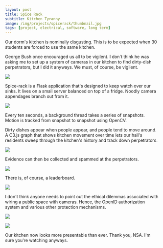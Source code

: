 ```yaml
---
layout: post
title: Spice Rack
subtitle: Kitchen Tyranny
image: /img/projects/spicerack/thumbnail.jpg
tags: [project, electrical, software, long term]
---
```

Our dorm's kitchen is nominally disgusting. This is to be expected when 30 students are forced to use the same kitchen. 

George Bush once encouraged us all to be vigilent. I don't think he was asking me to set up a system of cameras in our kitchen to find dirty-dish perpetrators, but I did it anyways. We must, of course, be vigilent. 

![](/img/projects/spicerack/1.jpg)

Spice-rack is a Flask application that's designed to keep watch over our sinks. It lives on a small server balanced on top of a fridge. Noodly camera appendages branch out from it.

![](/img/projects/spicerack/2.jpg)

Every ten seconds, a background thread takes a series of snapshots. Motion is tracked from snapshot to snapshot using OpenCV.

Dirty dishes appear when people appear, and people tend to move around. A C3.js graph that shows kitchen movement over time lets our hall's residents sweep through the kitchen's history and track down perpetrators.

![](/img/projects/spicerack/3.jpg)

Evidence can then be collected and spammed at the perpetrators.

![](/img/projects/spicerack/4.jpg)

There is, of course, a leaderboard.

![](/img/projects/spicerack/5.jpg)

I don't think anyone needs to point out the ethical dilemmas associated with wiring a public space with cameras. Hence, the OpenID authorization system and various other protection mechanisms.

![](/img/projects/spicerack/6.jpg)

![](/img/projects/spicerack/7.jpg)

Our kitchen now looks more presentable than ever. Thank you, NSA. I'm sure you're watching anyways.